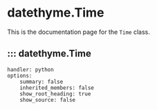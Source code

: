 # datethyme.Time

This is the documentation page for the `Time` class.

## ::: datethyme.Time
    handler: python
    options:
        summary: false
        inherited_members: false
        show_root_heading: true
        show_source: false
